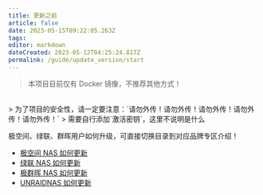 ```yaml
---
title: 更新之前
article: false
date: 2023-05-15T09:22:05.263Z
tags:
editor: markdown
dateCreated: 2023-05-12T04:25:24.817Z
permalink: /guide/update_version/start
---
```


> 本项目目前仅有 Docker 镜像，不推荐其他方式！

<br>
> 为了项目的安全性，请一定要注意：`请勿外传！请勿外传！请勿外传！请勿外传！请勿外传！`
> 需要自行添加`激活密钥`，这里不说明是什么
<br>

极空间、绿联、群晖用户如何升级，可直接切换目录到对应品牌专区介绍！

- [极空间 NAS 如何更新](/guide/update_version/zspase/)
- [绿联 NAS 如何更新](/guide/update_version/ugreen/)
- [极群晖 NAS 如何更新](/guide/update_version/synology/)
- [UNRAIDNAS 如何更新](/guide/update_version/unraid/)
